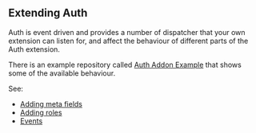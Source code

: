 Extending Auth
-----------------

Auth is event driven and provides a number of dispatcher that your own
extension can listen for, and affect the behaviour of different parts of the
Auth extension. 

There is an example repository called [Auth Addon Example](https://github.com/bolt/Auth-Addon-Example) 
that shows some of the available behaviour.

See:
  * [Adding meta fields](adding-meta-fields.md)
  * [Adding roles](adding-roles.md)
  * [Events](events.md)
